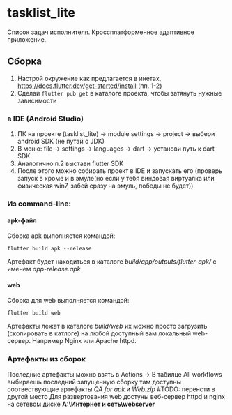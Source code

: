 # tasklist_lite

Список задач исполнителя. 
Кроссплатформенное адаптивное приложение.

## Сборка
1. Настрой окружение как предлагается в инетах, https://docs.flutter.dev/get-started/install (пп. 1-2)
2. Cделай `flutter pub get` в каталоге проекта, чтобы затянуть нужные зависимости
### в IDE (Android Studio)
1. ПК на проекте (tasklist_lite) -> module settings -> project -> выбери android SDK (не путай с JDK)
2. В меню: file -> settings -> languages -> dart -> установи путь к dart SDK
3. Аналогично п.2 выстави flutter SDK
4. После этого можно собирать проект в IDE и запускать его (проверь запуск в хроме и в эмуле(но если у тебя виндовая
виртуалка или физическая win7, забей сразу на эмуль, победы не будет))
### Из command-line:
#### apk-файл
Сборка apk выполняется командой: 
```
flutter build apk --release
``` 
Артефакт будет находиться в каталоге _build/app/outputs/flutter-apk/_ с именем _app-release.apk_

#### web
Сборка для web выполняется командой:
```
flutter build web
```
Артефакты лежат в каталоге _build/web_ их можно просто загрузить (скопировать в катлоге) на любой доступный вам локальный web-сервер. Например Nginx или Apache httpd. 

### Артефакты из сборок
Последние артефакты можно взять в Actions -> В табилце All workflows выбираешь последний запущенную сборку там доступны соотвествующие артефакты *QA for apk* и *Web.zip*
#TODO: перенсти в другой место 
Для развертования web достуны веб-сервер httpd и nginx на сетевом диске **A:\Интернет и сеть\webserver**


